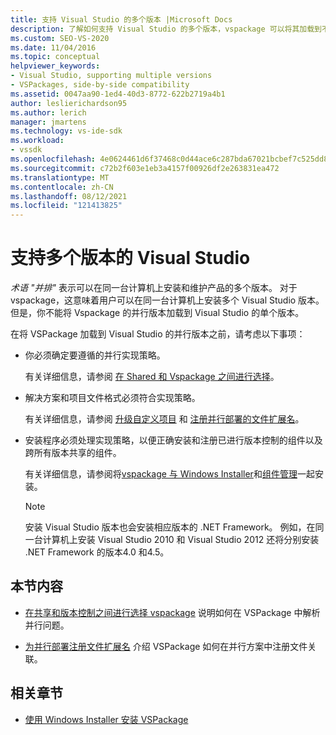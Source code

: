 ```yaml
---
title: 支持 Visual Studio 的多个版本 |Microsoft Docs
description: 了解如何支持 Visual Studio 的多个版本，vspackage 可以将其加载到不同版本。
ms.custom: SEO-VS-2020
ms.date: 11/04/2016
ms.topic: conceptual
helpviewer_keywords:
- Visual Studio, supporting multiple versions
- VSPackages, side-by-side compatibility
ms.assetid: 0047aa90-1ed4-40d3-8772-622b2719a4b1
author: leslierichardson95
ms.author: lerich
manager: jmartens
ms.technology: vs-ide-sdk
ms.workload:
- vssdk
ms.openlocfilehash: 4e0624461d6f37468c0d44ace6c287bda67021bcbef7c525dd871dab691cf282
ms.sourcegitcommit: c72b2f603e1eb3a4157f00926df2e263831ea472
ms.translationtype: MT
ms.contentlocale: zh-CN
ms.lasthandoff: 08/12/2021
ms.locfileid: "121413825"
---
```

# <a name="supporting-multiple-versions-of-visual-studio"></a>支持多个版本的 Visual Studio
*术语 "并排"* 表示可以在同一台计算机上安装和维护产品的多个版本。 对于 vspackage，这意味着用户可以在同一台计算机上安装多个 Visual Studio 版本。 但是，你不能将 Vspackage 的并行版本加载到 Visual Studio 的单个版本。

 在将 VSPackage 加载到 Visual Studio 的并行版本之前，请考虑以下事项：

- 你必须确定要遵循的并行实现策略。

   有关详细信息，请参阅 [在 Shared 和 Vspackage 之间进行选择](../extensibility/choosing-between-shared-and-versioned-vspackages.md)。

- 解决方案和项目文件格式必须符合实现策略。

   有关详细信息，请参阅 [升级自定义项目](../extensibility/internals/upgrading-projects.md#upgrading-custom-projects) 和 [注册并行部署的文件扩展名](../extensibility/registering-file-name-extensions-for-side-by-side-deployments.md)。

- 安装程序必须处理实现策略，以便正确安装和注册已进行版本控制的组件以及跨所有版本共享的组件。

   有关详细信息，请参阅将[vspackage 与 Windows Installer](../extensibility/internals/installing-vspackages-with-windows-installer.md)和[组件管理](../extensibility/internals/component-management.md)一起安装。

  > [!NOTE]
  > 安装 Visual Studio 版本也会安装相应版本的 .NET Framework。 例如，在同一台计算机上安装 Visual Studio 2010 和 Visual Studio 2012 还将分别安装 .NET Framework 的版本4.0 和4.5。

## <a name="in-this-section"></a>本节内容
- [在共享和版本控制之间进行选择 vspackage](../extensibility/choosing-between-shared-and-versioned-vspackages.md) 说明如何在 VSPackage 中解析并行问题。

- [为并行部署注册文件扩展名](../extensibility/registering-file-name-extensions-for-side-by-side-deployments.md) 介绍 VSPackage 如何在并行方案中注册文件关联。

## <a name="related-sections"></a>相关章节
- [使用 Windows Installer 安装 VSPackage](../extensibility/internals/installing-vspackages-with-windows-installer.md)
